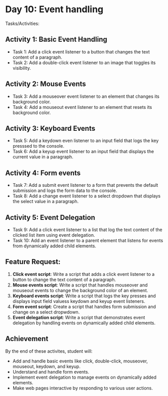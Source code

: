 # Day 10: Event handling 
Tasks/Activities: 

## Activity 1: Basic Event Handling 
 - Task 1: Add a click event listener to a button that changes the text content of a paragraph. 
 - Task 2: Add a double-click event listener to an image that toggles its visibility. 

## Activity 2: Mouse Events
 - Task 3: Add a mouseover event listener to an element that changes its background color. 
 - Task 4: Add a mouseout event listener to an element that resets its background color. 

## Activity 3: Keyboard Events
 - Task 5: Add a keydown even listener to an input field that logs the key presssed to the console. 
 - Task 6: Add a keyup event listener to an input field that displays the current value in a paragraph. 

## Activity 4: Form events 
 - Task 7: Add a submit event listener to a form that prevents the default submission and logs the form data to the console. 
 - Task 8: Add a change event listener to a select dropdown that displays the select value in a paragraph. 

## Activity 5: Event Delegation 
 - Task 9: Add a click event listener to a list that log the text content of the clicked list item using event delegation. 
 - Task 10: Add an event listener to a parent element that listens for events from dynamically added child elements. 

## Feature Request: 
 1. <b>Click event script</b>: Write a script that adds a click event listener to a button to change the text content of a paragraph. 
 2. <b>Mouse events script</b>: Write a script that handles mouseover and mouseout events to change the background color of an element. 
 3. <b>Keyboard events script</b>: Write a script that logs the key presses and displays input field valuess keydown and keyup event listeners. 
 4. <b>Form event script</b>: Create a script that handles form submission and change on a select dropwdown. 
 5. <b>Event delegation script</b>: Write a script that demonstrates event delegation by handling events on dynamically added child elements. 

## Achievement
By the end of these activites, student will: 
 - Add and handle basic events like click, double-click, mouseover, mouseout, keydown, and keyup. 
 - Understand and handle form events. 
 - Implement event delegation to manage events on dynamically added elements. 
 - Make web pages interactive by responding to various user actions. 